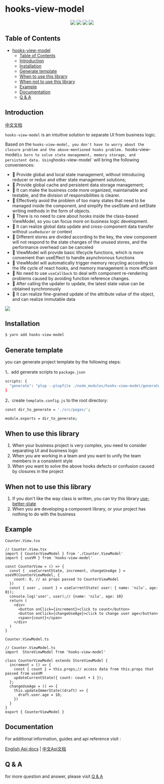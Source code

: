 # hooks-view-model

<p align="center">
  <img src="https://img.shields.io/github/license/hawx1993/hooks-view-model" />
  <img src="https://img.shields.io/github/stars/hawx1993/hooks-view-model" /> 
  <img src="https://img.shields.io/github/forks/hawx1993/hooks-view-model" /> 
  <img src="https://img.shields.io/github/issues/hawx1993/hooks-view-model" />
</p>

## Table of Contents

- [hooks-view-model](#hooks-view-model)
  - [Table of Contents](#table-of-contents)
  - [Introduction](#introduction)
  - [Installation](#installation)
  - [Generate template](#generate-template)
  - [When to use this library](#when-to-use-this-library)
  - [When not to use this library](#when-not-to-use-this-library)
  - [Example](#example)
  - [Documentation](#documentation)
  - [Q \& A](#q--a)

## Introduction

[中文文档](./README.zh-cn.md)

`hooks-view-model` is an intuitive solution to separate UI from business logic.

Based on the `hooks-view-model, you don't have to worry about the closure problem and the above-mentioned hooks problem. `hooks-view-model` is born to solve state management, memory storage, and persistent data. Using `hooks-view-model` will bring the following conveniences:

- 💼 Provide global and local state management, without introducing reducer or redux and other state management solutions;
- 🌲 Provide global cache and persistent data storage management;
- 🎩 It can make the business code more organized, maintainable and testable, and the division of responsibilities is clearer.
- 🍰 Effectively avoid the problem of too many states that need to be managed inside the component, and simplify the useState and setState writing methods in the form of objects.
- 🍷 There is no need to care about hooks inside the class-based ViewModel, so you can focus more on business logic development.
- 👋 It can realize global data update and cross-component data transfer without `useReducer` or context
- 🌲 Different stores are divided according to the key, the view component will not respond to the state changes of the unused stores, and the performance overhead can be canceled
- 🍳 ViewModel will provide basic lifecycle functions, which is more convenient than useEffect to handle asynchronous functions
- 🍖 ViewModel will automatically trigger memory recycling according to the life cycle of react hooks, and memory management is more efficient
- 🥒 No need to use `useCallback` to deal with component re-rendering problems caused by avoiding function reference changes.
- 🍰 After calling the updater to update, the latest state value can be obtained synchronously
- 👋 It can realize fine-grained update of the attribute value of the object, and can realize immutable data

<img src="https://media.perfma.net/guitar/image/WBLaY17t9r4rqA4NeKQnX.png" />

## Installation

```ts
$ yarn add hooks-view-model
```

## Generate template

you can generate project template by the following steps:

1、add generate scripts to `package.json`
```bash
scripts: {
  "generate": "plop --plopfile ./node_modules/hooks-view-model/generators/index.js"
}
```
2、create `template.config.js` to the root directory:

```bash
const dir_to_generate = './src/pages/';

module.exports = dir_to_generate;
```
## When to use this library

1. When your business project is very complex, you need to consider separating UI and business logic
2. When you are working in a team and you want to unify the team members in a consistent style
3. When you want to solve the above hooks defects or confusion caused by closures in the project
## When not to use this library

1. If you don't like the way class is written, you can try this library [use-better-state](https://github.com/hawx1993/use-better-state)
2. When you are developing a component library, or your project has nothing to do with the business
## Example

`Counter.View.tsx`

```tsx
// Counter.View.tsx
import { CounterViewModel } from './Counter.ViewModel'
import { useVM } from 'hooks-view-model'

const CounterView = () => {
  const {  useCurrentState, increment, changeUseAge } = useVM(CounterViewModel, {
    count: 0, // as props passed to CounterViewModel
  })
  const { user , count } = useCurrentState( user: { name: 'nilu', age: 0});
  console.log('user', user);// {name: 'nilu', age: 10}
  return (
    <div>
      <button onClick={increment}>click to count</button>
      <button onClick={changeUseAge}>click to change user age</button>
      <span>{count}</span>
    </div>
  )
}
```

`Counter.ViewModel.ts`
```tsx
// Counter.ViewModel.ts
import  StoreViewModel from 'hooks-view-model'

class CounterViewModel extends StoreViewModel {
  increment = () => {
    const { count } = this.props;// access data from this.props that passed from useVM
    updateCurrentState({ count: count + 1 });
  };
  changeUseAge = () => {
    this.updateImmerState((draft) => {
      draft.user.age = 10;
    })
  }
}
export { CounterViewModel } 
```


## Documentation

For additional information, guides and api reference visit :

[English Api docs](https://github.com/hawx1993/hooks-view-model/wiki/English-version-of-hooks-view-model-docs) |
[中文Api文档](https://github.com/hawx1993/hooks-view-model/wiki/Chinese-version-of-hooks-view-model-api)


## Q & A

for more question and answer, please visit [Q & A](./QA.md)